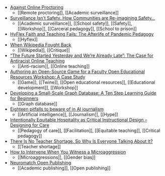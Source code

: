 - [Against Online Proctoring](https://docs.google.com/spreadsheets/d/1l9UyESpFOokU1dM4MG0xz-fkkcFSB8y0ngKXZ6IgWrY/htmlview#gid=0)
	- [[Remote proctoring]], [[Academic surveillance]]
- [Surveillance Isn’t Safety. How Communities are Re-imagining Safety…](https://medium.com/@chelsea_barabas/surveillance-isnt-safety-8196f416d665)
	- [[Academic surveillance]], [[School safety]], [[Safety]], [[Workshop]], [[Carceral pedagogy]], [[School to prison]]
- [HyFlex Faith and Teaching Fails: The Afterlife of Pandemic Pedagogy](https://jitp.commons.gc.cuny.edu/hyflex-faith-and-teaching-fails-the-afterlife-of-pandemic-pedagogy/)
	- [[Hyflex]]
- [When Wikipedia Fought Back](https://jitp.commons.gc.cuny.edu/when-wikipedia-fought-back/)
	- [[Wikipedia]], [[Critique]]
- [“The Future Started Yesterday and We’re Already Late”: The Case for Antiracist Online Teaching](https://jitp.commons.gc.cuny.edu/the-future-started-yesterday-and-were-already-late-the-case-for-antiracist-online-teaching/)
	- [[Anti-racism]], [[Online teaching]]
- [Authoring an Open-Source Game for a Faculty Open Educational Resources Workshop: A Case Study](https://jitp.commons.gc.cuny.edu/authoring-an-open-source-game-for-a-faculty-open-educational-resources-workshop-a-case-study/)
	- [[Game]], [[Twine]], [[Open educational resources]], [[Educational development]], [[Workshop]]
- [Developing a Small-Scale Graph Database: A Ten Step Learning Guide for Beginners](https://jitp.commons.gc.cuny.edu/developing-a-small-scale-graph-database-a-ten-step-learning-guide-for-beginners/)
	- [[Graph database]]
- [Eighteen pitfalls to beware of in AI journalism](https://aisnakeoil.substack.com/p/eighteen-pitfalls-to-beware-of-in)
	- [[Artificial intelligence]], [[Journalism]], [[Hype]]
- [Intentionally Equitable Hospitality as Critical Instructional Design – Designing for Care](https://pressbooks.pub/designingforcare/chapter/intentionally-equitable-hospitality-as-critical-instructional-design/)
	- [[Pedagogy of care]], [[Facilitation]], [[Equitable teaching]], [[Critical pedagogy]]
- [There Is No Teacher Shortage. So Why Is Everyone Talking About It?](https://www-forbes-com.cdn.ampproject.org/c/s/www.forbes.com/sites/petergreene/2022/08/09/there-is-no-teacher-shortage-so-why-is-everyone-talking-about-it/amp/)
	- [[Teacher shortage]]
- [How to Intervene When You Witness a Microaggression](https://hbr.org/2022/09/how-to-intervene-when-you-witness-a-microaggression?utm_campaign=hbr&utm_medium=social&utm_source=twitter)
	- [[Microaggressions]], [[Gender bias]]
- [Neuromatch Open Publishing](https://nmop.io/)
	- [[Academic publishing]], [[Open publishing]]